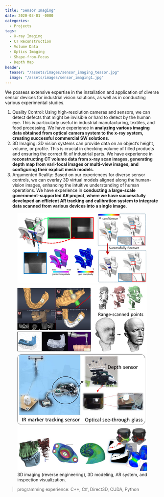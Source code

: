 ```yaml
---
title: "Sensor Imaging"
date: 2020-03-01 -0000
categories:
  - Projects
tags:
  - X-ray Imaging
  - CT Reconstruction
  - Volume Data
  - Optics Imaging
  - Shape-from-Focus
  - Depth Map
header:
  teaser: "/assets/images/sensor_imaging_teasor.jpg"
  image: "/assets/images/sensor_imaging1.jpg"
---
```

We possess extensive expertise in the installation and application of diverse sensor devices for industrial vision solutions, as well as in conducting various experimental studies. 
1. Quality Control: Using high-resolution cameras and sensors, we can detect defects that might be invisible or hard to detect by the human eye. This is particularly useful in industrial manufacturing, textiles, and food processing. We have experience in **analyzing various imaging data obtained from optical camera system to the x-ray system, creating successful commercial SW solutions**.
2. 3D Imaging: 3D vision systems can provide data on an object’s height, volume, or profile. This is crucial in checking volume of filled products and ensuring the correct fit of industrial parts. We have experience in **reconstructing CT volume data from x-ray scan images, generating depth map from vari-focal images or multi-view images, and configuring their explicit mesh models**.
3. Argumented Reality: Based on our experiences for diverse sensor controls, we can overlay 3D virtual models aligned along the human-vision images, enhancing the intuitive understanding of human operations. We have experience in **conducting a large-scale government-supported AR project, where we have successfully developed an efficient AR tracking and calibration system to integrate data scanned from various devices into a single image**.

<figure class="half">
	<img src="/assets/images/sensor_imaging_f1.jpg">
	<img src="/assets/images/sensor_imaging_f2.jpg">
	<img src="/assets/images/sensor_imaging_f3.jpg">
	<img src="/assets/images/sensor_imaging_f4.jpg">
	<figcaption>3D imaging (reverse engineering), 3D modeling, AR system, and inspection visualization.</figcaption>
</figure>

>programming experience: C++, C#, Direct3D, CUDA, Python